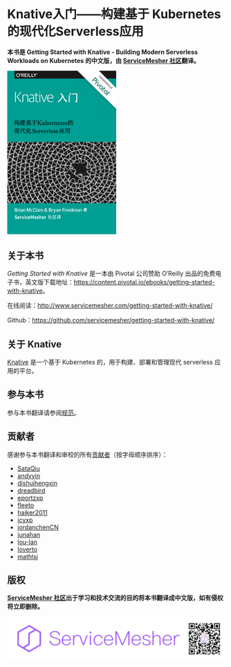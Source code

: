 # Knative入门——构建基于 Kubernetes 的现代化Serverless应用

**本书是 Getting Started with Knative - Building Modern Serverless Workloads on Kubernetes 的中文版，由 [ServiceMesher 社区](http://www.servicemesher.com)翻译。**

<img src="cover.jpg" width="50%" height="50%">

## 关于本书

*Getting Started with Knative* 是一本由 Pivotal 公司赞助 O’Reilly 出品的免费电子书，英文版下载地址：<https://content.pivotal.io/ebooks/getting-started-with-knative>。

在线阅读：<http://www.servicemesher.com/getting-started-with-knative/>

Github：<https://github.com/servicemesher/getting-started-with-knative/>

## 关于 Knative

[Knative](https://github.com/knative) 是一个基于 Kubernetes 的，用于构建、部署和管理现代 serverless 应用的平台。

## 参与本书

参与本书翻译请参阅[规范](CODE_OF_CONDUCT.md)。

## 贡献者

感谢参与本书翻译和审校的所有[贡献者](https://github.com/servicemesher/getting-started-with-knative/graphs/contributors)（按字母顺序排序）：

- [SataQiu](https://github.com/SataQiu)
- [andyyin](https://github.com/andyyin)
- [dishuihengxin](https://github.com/dishuihengxin)
- [dreadbird](https://github.com/dreadbird)
- [eportzxp](https://github.com/eportzxp)
- [fleeto](https://github.com/fleeto)
- [haiker2011](https://github.com/haiker2011)
- [icyxp](https://github.com/icyxp)
- [jordanchenCN](https://github.com/jordanchenCN)
- [junahan](https://github.com/junahan)
- [lou-lan](https://github.com/lou-lan)
- [loverto](https://github.com/loverto)
- [mathlsj](https://github.com/mathlsj)

## 版权

**[ServiceMesher 社区](http://www.servicemesher.com)出于学习和技术交流的目的将本书翻译成中文版，如有侵权将立即删除。**

![ServiceMesher](images/006tKfTcly1g0cz6429t2j31jt0beq9s.jpg)
